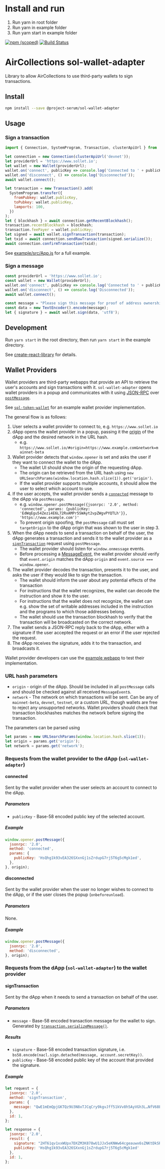 # Install and run
1. Run yarn in root folder
2. Run yarn in example folder
3. Run yarn start in example folder







[![npm (scoped)](https://img.shields.io/npm/v/@project-serum/sol-wallet-adapter)](https://www.npmjs.com/package/@project-serum/sol-wallet-adapter)
[![Build Status](https://travis-ci.com/project-serum/sol-wallet-adapter.svg?branch=master)](https://travis-ci.com/project-serum/sol-wallet-adapter)

# AirCollections sol-wallet-adapter

Library to allow AirCollections to use third-party wallets to sign transactions.

## Install

```bash
npm install --save @project-serum/sol-wallet-adapter
```

## Usage

### Sign a transaction

```js
import { Connection, SystemProgram, Transaction, clusterApiUrl } from '@solana/web3.js';

let connection = new Connection(clusterApiUrl('devnet'));
let providerUrl = 'https://www.sollet.io';
let wallet = new Wallet(providerUrl);
wallet.on('connect', publicKey => console.log('Connected to ' + publicKey.toBase58()));
wallet.on('disconnect', () => console.log('Disconnected'));
await wallet.connect();

let transaction = new Transaction().add(
  SystemProgram.transfer({
    fromPubkey: wallet.publicKey,
    toPubkey: wallet.publicKey,
    lamports: 100,
  })
);
let { blockhash } = await connection.getRecentBlockhash();
transaction.recentBlockhash = blockhash;
transaction.feePayer = wallet.publicKey;
let signed = await wallet.signTransaction(transaction);
let txid = await connection.sendRawTransaction(signed.serialize());
await connection.confirmTransaction(txid);
```

See [example/src/App.js](https://github.com/serum-foundation/sol-wallet-adapter/blob/master/example/src/App.js) for a full example.

### Sign a message

```js
const providerUrl = 'https://www.sollet.io';
const wallet = new Wallet(providerUrl);
wallet.on('connect', publicKey => console.log('Connected to ' + publicKey.toBase58()));
wallet.on('disconnect', () => console.log('Disconnected'));
await wallet.connect();

const message = "Please sign this message for proof of address ownership.";
const data = new TextEncoder().encode(message);
let { signature } = await wallet.sign(data, 'utf8');
```

## Development

Run `yarn start` in the root directory, then run `yarn start` in the example directory.

See [create-react-library](https://github.com/transitive-bullshit/create-react-library#development) for details.

## Wallet Providers

Wallet providers are third-party webapps that provide an API to retrieve the user's accounts and sign transactions with it. `sol-wallet-adapter` opens wallet providers in a popup and communicates with it using [JSON-RPC](https://www.jsonrpc.org/specification) over [`postMessage`](https://developer.mozilla.org/en-US/docs/Web/API/Window/postMessage).

See [`spl-token-wallet`](https://github.com/serum-foundation/spl-token-wallet/blob/master/src/pages/PopupPage.js) for an example wallet provider implementation.

The general flow is as follows:

1. User selects a wallet provider to connect to, e.g. `https://www.sollet.io`
2. dApp opens the wallet provider in a popup, passing it the [origin](https://developer.mozilla.org/en-US/docs/Glossary/Origin) of the dApp and the desired network in the URL hash.
    - e.g. `https://www.sollet.io/#origin=https://www.example.com&network=mainnet-beta`
3. Wallet provider detects that `window.opener` is set and asks the user if they want to connect the wallet to the dApp.
    - The wallet UI should show the origin of the requesting dApp.
    - The origin can be retrieved from the URL hash using `new URLSearchParams(window.location.hash.slice(1)).get('origin')`.
    - If the wallet provider supports multiple accounts, it should allow the user to select which account to use.
4. If the user accepts, the wallet provider sends a [`connected`](#connected) message to the dApp via `postMessage`.
    - e.g. ```window.opener.postMessage({jsonrpc: '2.0', method: 'connected', params: {publicKey: 'EdWqEgu54Zezi4E6L72RxAMPr5SWAyt2vpZWgvPYQTLh'}}, 'https://www.example.com')'```
    - To prevent origin spoofing, the `postMessage` call must set `targetOrigin` to the dApp origin that was shown to the user in step 3.
5. When the dApp needs to send a transaction on behalf of the user, the dApp generates a transaction and sends it to the wallet provider as a [`signTransaction`](#signtransaction) request using `postMessage`.
    - The wallet provider should listen for `window.onmessage` events.
    - Before processing a [MessageEvent](https://developer.mozilla.org/en-US/docs/Web/API/MessageEvent), the wallet provider should verify that `event.origin` matches the dApp `origin` and `event.source === window.opener`.
6. The wallet provider decodes the transaction, presents it to the user, and asks the user if they would like to sign the transaction.
    - The wallet should inform the user about any potential effects of the transaction
    - For instructions that the wallet recognizes, the wallet can decode the instruction and show it to the user.
    - For instructions that the wallet does not recognize, the wallet can e.g. show the set of writable addresses included in the instruction and the programs to which those addresses belong.
    - The wallet should use the transaction blockhash to verify that the transaction will be broadcasted on the correct network.
7. The wallet sends a JSON-RPC reply back to the dApp, either with a signature if the user accepted the request or an error if the user rejected the request.
8. The dApp receives the signature, adds it to the transaction, and broadcasts it.

Wallet provider developers can use the [example webapp](https://github.com/serum-foundation/sol-wallet-adapter/tree/master/example) to test their implementation.

### URL hash parameters

- `origin` - origin of the dApp. Should be included in all `postMessage` calls and should be checked against all received `MessageEvent`s.
- `network` - The network on which transactions will be sent. Can be any of `mainnet-beta`, `devnet`, `testnet`, or a custom URL, though wallets are free to reject any unsupported networks. Wallet providers should check that transaction blockhashes matches the network before signing the transaction.

The parameters can be parsed using

```js
let params = new URLSearchParams(window.location.hash.slice(1));
let origin = params.get('origin');
let network = params.get('network');
```

### Requests from the wallet provider to the dApp (`sol-wallet-adapter`)

#### connected

Sent by the wallet provider when the user selects an account to connect to the dApp.

##### Parameters

- `publicKey` - Base-58 encoded public key of the selected account.

##### Example

```js
window.opener.postMessage({
  jsonrpc: '2.0',
  method: 'connected',
  params: {
    publicKey: 'HsQhg1k93vEA326SXxnGj1sZrdupG7rj5T6g5cMgk1ed',
  },
}, origin);
```

#### disconnected

Sent by the wallet provider when the user no longer wishes to connect to the dApp, or if the user closes the popup (`onbeforeunload`).


##### Parameters

None.

##### Example

```js
window.opener.postMessage({
  jsonrpc: '2.0',
  method: 'disconnected',
}, origin);
```

### Requests from the dApp (`sol-wallet-adapter`) to the wallet provider

#### signTransaction

Sent by the dApp when it needs to send a transaction on behalf of the user.

##### Parameters

- `message` - Base-58 encoded transaction message for the wallet to sign. Generated by [`transaction.serializeMessage()`](https://solana-labs.github.io/solana-web3.js/class/src/transaction.js~Transaction.html#instance-method-serializeMessage).

##### Results

- `signature` - Base-58 encoded transaction signature, i.e. `bs58.encode(nacl.sign.detached(message, account.secretKey))`.
- `publicKey` - Base-58 encoded public key of the account that provided the signature.

##### Example

```js
let request = {
  jsonrpc: '2.0',
  method: 'signTransaction',
  params: {
    message: "QwE1mEmQpjGKTQz9U3N8xTJCqCry9kgvJff51kVv8h5AyVGh3L…NfV68ERMb2WsVAstN',
  },
  id: 1,
};

let response = {
  jsonrpc: '2.0',
  result: {
    signature: "2HT61qv1xxWUpx7DXZM3K878wU1JJx5eKNWw64cgeauwx6sZNKtDkSRrGvqZmsRwz6c1RwkUFnPj1LXkjNtsCd9o",
    publicKey: 'HsQhg1k93vEA326SXxnGj1sZrdupG7rj5T6g5cMgk1ed'
  },
  id: 1,
};
```
